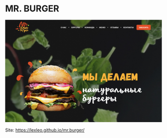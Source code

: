 # MR. BURGER
![MAIN PAGE](/images/github/main_page.png)

Site: https://lexleo.github.io/mr.burger/  

